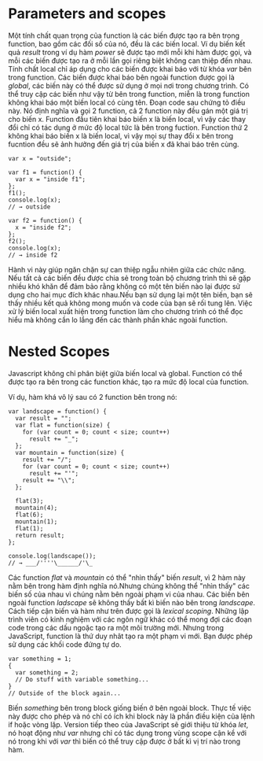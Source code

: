 # Parameters and scopes
Một tính chất quan trọng của function là các biến được tạo ra bên trong function, bao gồm các đối số của nó, đều là các biến local. Ví dụ biến kết quả *result* trong ví dụ hàm *power* sẽ được tạo mới mỗi khi hàm được gọi, và mỗi các biến được tạo ra ở mỗi lần gọi riêng biệt không can thiệp đến nhau.
Tính chất local chỉ áp dụng cho các biến được khai báo với từ khóa *var* bên trong function. Các biến được khai báo bên ngoài function được gọi là *global*, các biến này có thể được sử dụng ở mọi nơi trong chương trình. Có thể truy cập các biến như vậy từ bên trong function, miễn là trong function không khai báo một biến local có cùng tên.
Đoạn code sau chứng tỏ điều này. Nó định nghĩa và gọi 2 function, cả 2 function này đều gán một giá trị cho biến x. Function đầu tiên khai báo biến x là biến local, vì vậy các thay đổi chỉ có tác dụng ở mức độ local tức là bên trong fuction. Function thứ 2 không khai báo biến x là biến local, vì vậy mọi sự thay đổi x bên trong fucntion đều sẽ ảnh hưởng đến giá trị của biến x đã khai báo trên cùng.
``` 
var x = "outside";

var f1 = function() {
  var x = "inside f1";
};
f1();
console.log(x);
// → outside

var f2 = function() {
  x = "inside f2";
};
f2();
console.log(x);
// → inside f2
```
Hành vi này giúp ngăn chặn sự can thiệp ngẫu nhiên giữa các chức năng. Nếu tất cả các biến đều được chia sẻ trong toàn bộ chương trình thì sẽ gặp nhiều khó khăn để đảm bảo rằng không có một tên biến nào lại được sử dụng cho hai mục đích khác nhau.Nếu bạn sử dụng lại một tên biến, bạn sẽ thấy nhiều kết quả không mong muốn và code của bạn sẽ rối tung lên. Việc xử lý biến local xuất hiện trong function làm cho chương trình có thể đọc hiểu mà không cần lo lắng đến các thành phần khác ngoài function.
# Nested Scopes
Javascript không chỉ phân biệt giữa biến local và global. Function có thể được tạo ra bên trong các function khác, tạo ra mức độ local của function. 

Ví dụ, hàm khá vô lý sau có 2 function bên trong nó:
```
var landscape = function() {
  var result = "";
  var flat = function(size) {
    for (var count = 0; count < size; count++)
      result += "_";
  };
  var mountain = function(size) {
    result += "/";
    for (var count = 0; count < size; count++)
      result += "'";
    result += "\\";
  };

  flat(3);
  mountain(4);
  flat(6);
  mountain(1);
  flat(1);
  return result;
};

console.log(landscape());
// → ___/''''\______/'\_
```
Các function *flat* và *mountain* có thể "nhìn thấy" biến *result*, vì 2 hàm này nằm bên trong hàm định nghĩa nó.Nhưng chúng không thể "nhìn thấy" các biến số của nhau vì chúng nằm bên ngoài phạm vi của nhau. Các biến bên ngoài function *ladscape* sẽ không thấy bất kì biến nào bên trong *landscape*.
Cách tiếp cận biến và hàm  như trên được gọi là *lexical scoping*.
Những lập trình viên có kinh nghiệm với các ngôn ngữ khác có thể mong đợi các đoạn code trong các dấu ngoặc tạo ra một môi trường mới. Nhưng trong JavaScript, function là thứ duy nhât tạo ra một phạm vi mới. Bạn được phép sử dụng các khối code đứng tự do.
```
var something = 1;
{
  var something = 2;
  // Do stuff with variable something...
}
// Outside of the block again...
```
Biến *something* bên trong block giống biến ở bên ngoài block. Thực tế việc này được cho phép và nó chỉ có ích khi block này là phần điều kiện của lệnh if hoặc vòng lặp.
Version tiếp theo của JavaScript sẽ giới thiệu từ khóa *let*, nó hoạt động như *var* nhưng chỉ có tác dụng trong vùng scope cận kề với nó trong khi với *var* thì biến có thể truy cập được ở bất kì vị trí nào trong hàm.
